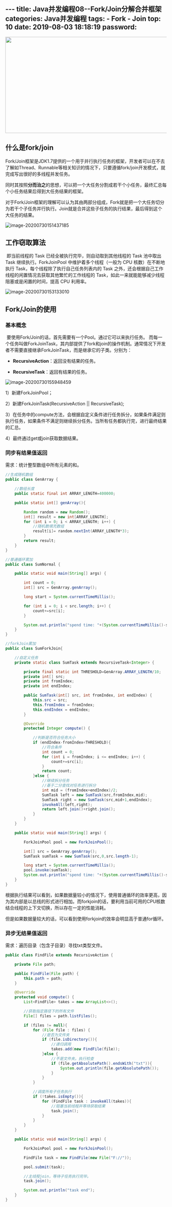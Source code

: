 ​---
title: Java并发编程08--Fork/Join分解合并框架
categories: Java并发编程
tags:
	- Fork
	- Join
top: 10
date: 2019-08-03 18:18:19
password:
---


<img src="https://jwangtec.oss-cn-chengdu.aliyuncs.com/jwangcloud/index/juc3.jpeg" width="1000" height="300" align="middle" />

<!--more-->

##   什么是fork/join

​	Fork/Join框架是JDK1.7提供的一个用于并行执行任务的框架，开发者可以在不去了解如Thread、Runnable等相关知识的情况下，只要遵循fork/join开发模式，就完成写出很好的多线程并发任务。

​	同时其按照**分而治之**的思想，可以把一个大任务分割成若干个小任务，最终汇总每个小任务结果后得到大任务结果的框架。

​	对于Fork/Join框架的理解可以认为其由两部分组成，Fork就是把一个大任务切分为若干个子任务并行执行。Join就是合并这些子任务的执行结果，最后得到这个大任务的结果。

![image-20200730151437185](https://jwangtec.oss-cn-chengdu.aliyuncs.com/jwangcloud/juc/3/assets/image-20200730151437185.png)

##   工作窃取算法

​	即当前线程的 Task 已经全被执行完毕，则自动取到其他线程的 Task 池中取出 Task 继续执行。ForkJoinPool 中维护着多个线程（一般为 CPU 核数）在不断地执行 Task，每个线程除了执行自己任务列表内的 Task 之外，还会根据自己工作线程的闲置情况去获取其他繁忙的工作线程的 Task，如此一来就能能够减少线程阻塞或是闲置的时间，提高 CPU 利用率。

![image-20200730153133010](https://jwangtec.oss-cn-chengdu.aliyuncs.com/jwangcloud/juc/3/assets/image-20200730153133010.png)

##   Fork/Join的使用

###  基本概念

​	要使用Fork/Join的话，首先需要有一个Pool。通过它可以来执行任务。 而每一个任务叫做ForkJoinTask，其内部提供了fork和join的操作机制。通常情况下开发者不需要直接继承ForkJoinTask，而是继承它的子类。分别为：

- **RecursiveAction**：返回没有结果的任务。

- **RecursiveTask<T>**：返回有结果的任务。

![image-20200730155948459](https://jwangtec.oss-cn-chengdu.aliyuncs.com/jwangcloud/juc/3/assets/image-20200730155948459.png)

1）新建ForkJoinPool；

2）新建ForkJoinTask(RecursiveAction || RecursiveTask);

3）在任务中的compute方法，会根据自定义条件进行任务拆分，如果条件满足则执行任务，如果条件不满足则继续拆分任务。当所有任务都执行完，进行最终结果的汇总。

4）最终通过get或join获取数据结果。

###  同步有结果值返回

需求：统计整型数组中所有元素的和。

```java
//生成随机数组
public class GenArray {

    //数组长度
    public static final int ARRAY_LENGTH=400000;

    public static int[] genArray(){

        Random random = new Random();
        int[] result = new int[ARRAY_LENGTH];
        for (int i = 0; i < ARRAY_LENGTH; i++) {
            //随机数填充数组
            result[i]= random.nextInt(ARRAY_LENGTH*3);
        }
        return result;
    }
}
```

```java
//普通循环累加
public class SumNormal {

    public static void main(String[] args) {

        int count = 0;
        int[] src = GenArray.genArray();

        long start = System.currentTimeMillis();

        for (int i = 0; i < src.length; i++) {
            count+=src[i];
        }

        System.out.println("spend time: "+(System.currentTimeMillis()-start));
    }
}
```

```java
//forkJoin累加
public class SumForkJoin{

    //自定义任务
    private static class SumTask extends RecursiveTask<Integer> {

        private final static int THRESHOLD=GenArray.ARRAY_LENGTH/10;
        private int[] src;
        private int fromIndex;
        private int endIndex;

        public SumTask(int[] src, int fromIndex, int endIndex) {
            this.src = src;
            this.fromIndex = fromIndex;
            this.endIndex = endIndex;
        }

        @Override
        protected Integer compute() {

            //判断是否符合任务大小
            if (endIndex-fromIndex<THRESHOLD){
                //符合条件
                int count = 0;
                for (int i = fromIndex; i <= endIndex; i++) {
                    count+=src[i];
                }
                return count;
            }else {
                //继续拆分任务
                //基于二分查找对任务进行拆分
                int mid = (fromIndex+endIndex)/2;
                SumTask left = new SumTask(src,fromIndex,mid);
                SumTask right = new SumTask(src,mid+1,endIndex);
                invokeAll(left,right);
                return left.join()+right.join();
            }
        }
    }

    public static void main(String[] args) {

        ForkJoinPool pool = new ForkJoinPool();

        int[] src = GenArray.genArray();
        SumTask sumTask = new SumTask(src,0,src.length-1);

        long start = System.currentTimeMillis();
        pool.invoke(sumTask);
        System.out.println("spend time: "+(System.currentTimeMillis()-start));
    }
}
```

​	根据执行结果可以看到，如果数据量较小的情况下，使用普通循环的效率更高，因为其内部是以总线的形式进行相加。而forkjoin的话，要利用当前可用的CPU核数结合线程的上下文切换，所以存在一定的性能消耗。

​	但是如果数据量较大的话，可以看到使用forkjoin的效率会明显高于普通for循环。

###   异步无结果值返回

需求：遍历目录（包含子目录）寻找txt类型文件。

```java
public class FindFile extends RecursiveAction {

    private File path;

    public FindFile(File path) {
        this.path = path;
    }

    @Override
    protected void compute() {
        List<FindFile> takes = new ArrayList<>();

        //获取指定路径下的所有文件
        File[] files = path.listFiles();

        if (files != null){
            for (File file : files) {
                //是否为文件夹
                if (file.isDirectory()){
                    //递归调用
                    takes.add(new FindFile(file));
                }else {
                    //不是文件夹。执行检查
                    if (file.getAbsolutePath().endsWith("txt")){
                        System.out.println(file.getAbsolutePath());
                    }
                }
            }

            //调度所有子任务执行
            if (!takes.isEmpty()){
                for (FindFile task : invokeAll(takes)){
                    //阻塞当前线程并等待获取结果
                    task.join();
                }
            }
        }
    }

    public static void main(String[] args) {

        ForkJoinPool pool = new ForkJoinPool();

        FindFile task = new FindFile(new File("F://"));

        pool.submit(task);

        //主线程join，等待子任务执行完毕。
        task.join();

        System.out.println("task end");
    }
}
```



